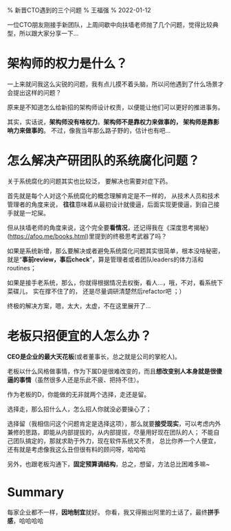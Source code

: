 % 新晋CTO遇到的三个问题
% 王福强
% 2022-01-12

一位CTO朋友刚接手新团队，上周间歇中向扶墙老师抛了几个问题，觉得比较典型，所以跟大家分享一下...

# 架构师的权力是什么？

一上来就问我这么尖锐的问题，我有点儿摸不着头脑，所以问他遇到了什么场景才会提出这样的问题？

原来是不知道怎么给新招的架构师设计权责，以便能让他们可以更好的推进事务。

其实，实话说，**架构师没有啥权力**。**架构师不是靠权力来做事的， 架构师是靠影响力来做事的**。 不过，像我当年那么路子野的，估计也有吧...


# 怎么解决产研团队的系统腐化问题？

关于系统腐化的问题其实也比较泛， 要解决也需要对症下药。

首先就是每个人对这个系统腐化的概念理解肯定是不一样的， 从技术人员和技术管理者的角度来说， **往往**意味着从最初设计就傻逼，后面实现更傻逼，到自己接手就是一坨屎。 

但从扶墙老师的角度来说，这个完全要**看情况**，还记得我在《深度思考揭秘》(https://afoo.me/books.html)里提到的终极思考武器了吗？

如果是系统新增，那么要解决或者避免系统腐化问题其实很简单，根本没啥秘密，就是“**事前review，事后check**”，算是管理者或者团队leaders的体力活和routines；

如果是接手老系统，那么，你就得根据情况去权衡，看人...，哦，不对，看系统下菜碟儿， 实在撑不住了的， 还是尽量调研清楚然后refactor吧 ；）

终极的解决方案，嗯，太大，太虚，不在这里展开了...


# 老板只招便宜的人怎么办？

**CEO是企业的最大天花板**(或者董事长，总之就是公司的掌舵人)。

老板以什么风格做事情，作为下属D是很难改变的，而且**想改变别人本身就是很傻逼的事情**（虽然很多人还是乐此不疲、把持不住）。

作为老板的D，你能做的无非就两个选择，走还是留。 

选择走，那么招什么人，怎么招人你就没必要操心了；

选择留（我相信问这个问题肯定是选择这项），那么就要**接受现实**，可以考虑内外兼修的思路，即能从内部提拔的，从内部提拔，尽量用好现在团队的人； 不能自己团队搞定的，那就求助于外力，现在软件系统又不贵， 总比你养一个人便宜， 还有就是考虑像我这么丑但很有料的顾问呀，哈哈哈

另外，也跟老板沟通下，**固定预算调结构**，总之，想留，方法总比困难多嘛~

# Summary

每家企业都不一样，**因地制宜**就好。 你看，我又得搬出阿里的土话了，最终**拼手感**，哈哈哈哈










